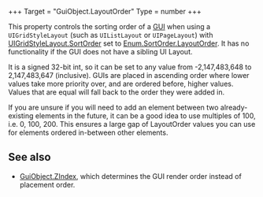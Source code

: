 +++
Target = "GuiObject.LayoutOrder"
Type = number
+++

This property controls the sorting order of a [GUI](https://developer.roblox.com/api-reference/class/GuiObject) when using a `UIGridStyleLayout` (such as `UIListLayout` or `UIPageLayout`) with [UIGridStyleLayout.SortOrder](https://developer.roblox.com/api-reference/property/UIGridStyleLayout/SortOrder) set to [Enum.SortOrder.LayoutOrder](https://developer.roblox.com/search#stq=SortOrder). It has no functionality if the GUI does not have a sibling UI Layout.It is a signed 32-bit int, so it can be set to any value from -2,147,483,648 to 2,147,483,647 (inclusive). GUIs are placed in ascending order where lower values take more priority over, and are ordered before, higher values. Values that are equal will fall back to the order they were added in.If you are unsure if you will need to add an element between two already-existing elements in the future, it can be a good idea to use multiples of 100, i.e. 0, 100, 200. This ensures a large gap of LayoutOrder values you can use for elements ordered in-between other elements.## See also - [GuiObject.ZIndex](https://developer.roblox.com/api-reference/property/GuiObject/ZIndex), which determines the GUI render order instead of placement order.